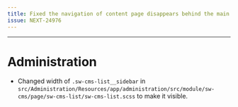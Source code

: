 ```yaml
---
title: Fixed the navigation of content page disappears behind the main sidebar navigation
issue: NEXT-24976
---
```

___
# Administration
* Changed width of `.sw-cms-list__sidebar` in `src/Administration/Resources/app/administration/src/module/sw-cms/page/sw-cms-list/sw-cms-list.scss` to make it visible.
